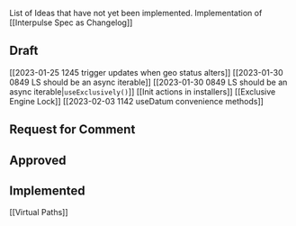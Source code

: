 List of Ideas that have not yet been implemented.  Implementation of [[Interpulse Spec as Changelog]]

## Draft
[[2023-01-25 1245 trigger updates when geo status alters]]
[[2023-01-30 0849 LS should be an async iterable]]
[[2023-01-30 0849 LS should be an async iterable|`useExclusively()`]] 
[[Init actions in installers]]
[[Exclusive Engine Lock]]
[[2023-02-03 1142 useDatum convenience methods]]

## Request for Comment


## Approved


## Implemented
[[Virtual Paths]]